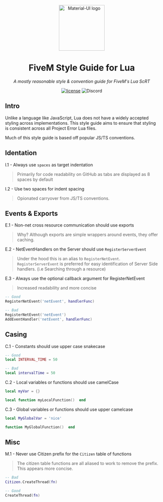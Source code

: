 <div align="center">
    <img href="https://projecterror.dev" width="150" src="https://i.tasoagc.dev/c1pD" alt="Material-UI logo" />
</div>
<h1 align="center">FiveM Style Guide for Lua</h1>

<div align="center">
<em>
A mostly reasonable style & convention guide for FiveM's Lua ScRT
</em>
</div>

<div align="center">

[![license](https://img.shields.io/badge/license-MIT-blue.svg)](https://github.com/project-error/pe-utils/master/LICENSE)
![Discord](https://img.shields.io/discord/791854454760013827?label=Our%20Discord)
</div>

## Intro
Unlike a language like JavaScript, Lua does not have a widely accepted styling across
implementations. This style guide aims to ensure that styling is consistent across all
Project Error Lua files.

Much of this style guide is based off popular JS/TS conventions.

## Identation
I.1 - Always use `spaces` as target indentation
> Primarily for code readability on GitHub as tabs are displayed as 8 spaces by default

I.2 - Use two spaces for indent spacing
> Opionated carryover from JS/TS conventions.

## Events & Exports
E.1 - Non-net cross resource communication should use exports
> Why? Although exports are simple wrappers around events, they offer
> caching.

E.2 - NetEventHandlers on the Server should use `RegisterServerEvent`
> Under the hood this is an alias to `RegisterNetEvent`. `RegisterServerEvent`
> is preferred for easy identification of Server Side handlers. (i.e Searching through
> a resource)

E.3 - Always use the optional callback argument for RegisterNetEvent
> Increased readability and more concise 
```lua
-- Good
RegisterNetEvent('netEvent', handlerFunc)

-- Bad
RegisterNetEvent('netEvent')
AddEventHandler('netEvent', handlerFunc)
```

## Casing
C.1 - Constants should use upper case snakecase
```lua
-- Good
local INTERVAL_TIME = 50

-- Bad
local intervalTime = 50
```

C.2 - Local variables or functions should use camelCase
```lua
local myVar = {}

local function myLocalFunction()  end
```

C.3 - Global variables or functions should use upper camelcase
```lua
local MyGlobalVar = 'nice'

function MyGlobalFunction()  end
```

## Misc
M.1 - Never use Citizen prefix for the `Citizen` table of functions
> The citizen table functions are all aliased to work to remove the prefix. This
> appears more concise.
```lua
-- Bad
Citizen.CreateThread(fn)

-- Good
CreateThread(fn)
```